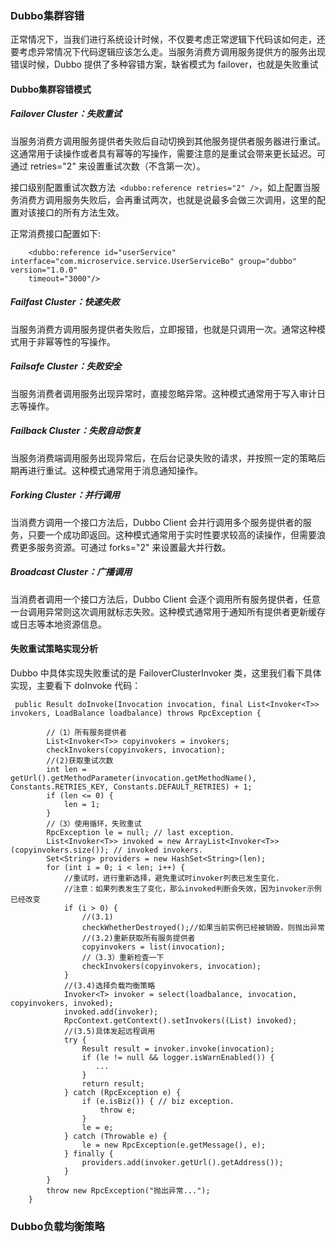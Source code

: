 ### Dubbo集群容错

正常情况下，当我们进行系统设计时候，不仅要考虑正常逻辑下代码该如何走，还要考虑异常情况下代码逻辑应该怎么走。当服务消费方调用服务提供方的服务出现错误时候，Dubbo 提供了多种容错方案，缺省模式为 failover，也就是失败重试

#### Dubbo集群容错模式

##### Failover Cluster：失败重试

当服务消费方调用服务提供者失败后自动切换到其他服务提供者服务器进行重试。这通常用于读操作或者具有幂等的写操作，需要注意的是重试会带来更长延迟。可通过 retries="2" 来设置重试次数（不含第一次）。

接口级别配置重试次数方法` <dubbo:reference retries="2" />`，如上配置当服务消费方调用服务失败后，会再重试两次，也就是说最多会做三次调用，这里的配置对该接口的所有方法生效。

正常消费接口配置如下:
``` 
    <dubbo:reference id="userService" interface="com.microservice.service.UserServiceBo" group="dubbo" version="1.0.0" 
    timeout="3000"/>  
```

##### Failfast Cluster：快速失败

当服务消费方调用服务提供者失败后，立即报错，也就是只调用一次。通常这种模式用于非幂等性的写操作。

##### Failsafe Cluster：失败安全

当服务消费者调用服务出现异常时，直接忽略异常。这种模式通常用于写入审计日志等操作。

##### Failback Cluster：失败自动恢复

当服务消费端调用服务出现异常后，在后台记录失败的请求，并按照一定的策略后期再进行重试。这种模式通常用于消息通知操作。

##### Forking Cluster：并行调用

当消费方调用一个接口方法后，Dubbo Client 会并行调用多个服务提供者的服务，只要一个成功即返回。这种模式通常用于实时性要求较高的读操作，但需要浪费更多服务资源。可通过 forks="2" 来设置最大并行数。

##### Broadcast Cluster：广播调用

当消费者调用一个接口方法后，Dubbo Client 会逐个调用所有服务提供者，任意一台调用异常则这次调用就标志失败。这种模式通常用于通知所有提供者更新缓存或日志等本地资源信息。

#### 失败重试策略实现分析

Dubbo 中具体实现失败重试的是 FailoverClusterInvoker 类，这里我们看下具体实现，主要看下 doInvoke 代码：

``` 
 public Result doInvoke(Invocation invocation, final List<Invoker<T>> invokers, LoadBalance loadbalance) throws RpcException {

        //（1）所有服务提供者
        List<Invoker<T>> copyinvokers = invokers;
        checkInvokers(copyinvokers, invocation);
        //(2)获取重试次数
        int len = getUrl().getMethodParameter(invocation.getMethodName(), Constants.RETRIES_KEY, Constants.DEFAULT_RETRIES) + 1;
        if (len <= 0) {
            len = 1;
        }
        //（3）使用循环，失败重试
        RpcException le = null; // last exception.
        List<Invoker<T>> invoked = new ArrayList<Invoker<T>>(copyinvokers.size()); // invoked invokers.
        Set<String> providers = new HashSet<String>(len);
        for (int i = 0; i < len; i++) {
            //重试时，进行重新选择，避免重试时invoker列表已发生变化.
            //注意：如果列表发生了变化，那么invoked判断会失效，因为invoker示例已经改变
            if (i > 0) {
                //(3.1)
                checkWhetherDestroyed();//如果当前实例已经被销毁，则抛出异常
                //(3.2)重新获取所有服务提供者
                copyinvokers = list(invocation);
                //（3.3）重新检查一下
                checkInvokers(copyinvokers, invocation);
            }
            //(3.4)选择负载均衡策略
            Invoker<T> invoker = select(loadbalance, invocation, copyinvokers, invoked);
            invoked.add(invoker);
            RpcContext.getContext().setInvokers((List) invoked);
            //(3.5)具体发起远程调用
            try {
                Result result = invoker.invoke(invocation);
                if (le != null && logger.isWarnEnabled()) {
                   ...
                }
                return result;
            } catch (RpcException e) {
                if (e.isBiz()) { // biz exception.
                    throw e;
                }
                le = e;
            } catch (Throwable e) {
                le = new RpcException(e.getMessage(), e);
            } finally {
                providers.add(invoker.getUrl().getAddress());
            }
        }
        throw new RpcException("抛出异常...");
    }
```

### Dubbo负载均衡策略